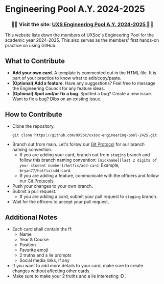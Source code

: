 # Engineering Pool A.Y. 2024-2025

<h3 align="center">
    🧑‍💻 Visit the site: <a href="https://uxsoc.github.io/uxsoc-engineering-pool-2425/" target="_blank">UXS Engineering Pool A.Y. 2024-2025 </a> 🧑‍💻
</h3>


This website lists down the members of UXSoc's Engineering Pool for the academic year 2024-2025. This also serves as the members' first hands-on practice on using GitHub.

## What to Contribute
- __Add your own card__. A template is commented out in the HTML file. It is part of your practice to know what to edit/copy/paste.
- __(Optional) Add a feature__. Have any suggestions? Feel free to message the Engineering Council for any feature ideas. 
- __(Optional) Spot and/or fix a bug__. Spotted a bug? Create a new issue. Want to fix a bug? Dibs on an existing issue.

## How to Contribute
- Clone the repository.
    ```
    git clone https://github.com/UXSoc/uxsoc-engineering-pool-2425.git 
    ```
- Branch out from main. Let's follow our [Git Protocol](https://www.notion.so/Git-Protocols-221fae69d16841da8b35563916886135?pvs=4#0814d4e7a4b04cbea79707521a7a2a71) for our branch naming convention.
    - If you are adding your card, branch out from `staging` branch and follow this branch naming convention: `[nickname][last 2 digits of your student number]/hotfix/add-card`. Example, `bryan77/hotfix/add-card`.
    - If you are adding a feature, communicate with the officers and follow our [Git Protocols](https://www.notion.so/Git-Protocols-221fae69d16841da8b35563916886135).
- Push your changes to your own branch.
- Submit a pull request.
    - If you are adding a card, submit your pull request to `staging` branch.
- Wait for the officers to accept your pull request.

## Additional Notes
- Each card shall contain the ff:
    - Name
    - Year & Course
    - Position
    - Favorite emoji
    - 2 truths and a lie prompts
    - Social media links, if any
- If you want to add more details to your card, make sure to create changes without affecting other cards.
- Make sure to make your 2 truths and a lie interesting :D .
